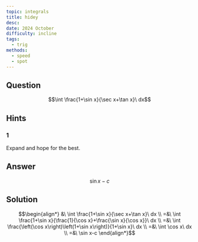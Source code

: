 ```yaml
---
topic: integrals
title: hidey
desc: 
date: 2024 October
difficulty: incline
tags:
  - trig
methods:
  - speed
  - spot
---
```



## Question
```math
\int \frac{1+\sin x}{\sec x+\tan x}\ dx
```


## Hints

### 1
Expand and hope for the best.


## Answer
```math
\sin x-c
```


## Solution

```math
\begin{align*}
  &\ \int \frac{1+\sin x}{\sec x+\tan x}\ dx
  \\ =&\ \int \frac{1+\sin x}{\frac{1}{\cos x}+\frac{\sin x}{\cos x}}\ dx
  \\ =&\ \int \frac{\left(\cos x\right)\left(1+\sin x\right)}{1+\sin x}\ dx
  \\ =&\ \int \cos x\ dx
  \\ =&\ \sin x-c
\end{align*}
```
